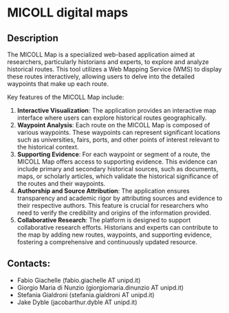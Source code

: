 # MICOLL digital maps 

## Description
The MICOLL Map is a specialized web-based application aimed at researchers, particularly historians and experts, to explore and analyze historical routes. This tool utilizes a Web Mapping Service (WMS) to display these routes interactively, allowing users to delve into the detailed waypoints that make up each route.

Key features of the MICOLL Map include:

1.	**Interactive Visualization**: The application provides an interactive map interface where users can explore historical routes geographically.
2.	**Waypoint Analysis**: Each route on the MICOLL Map is composed of various waypoints. These waypoints can represent significant locations such as universities, fairs, ports, and other points of interest relevant to the historical context.
3.	**Supporting Evidence**: For each waypoint or segment of a route, the MICOLL Map offers access to supporting evidence. This evidence can include primary and secondary historical sources, such as documents, maps, or scholarly articles, which validate the historical significance of the routes and their waypoints.
4.	**Authorship and Source Attribution**: The application ensures transparency and academic rigor by attributing sources and evidence to their respective authors. This feature is crucial for researchers who need to verify the credibility and origins of the information provided.
5.	**Collaborative Research**: The platform is designed to support collaborative research efforts. Historians and experts can contribute to the map by adding new routes, waypoints, and supporting evidence, fostering a comprehensive and continuously updated resource.
     

## Contacts:

* Fabio Giachelle (fabio.giachelle AT unipd.it)
* Giorgio Maria di Nunzio (giorgiomaria.dinunzio AT unipd.it)
* Stefania Gialdroni (stefania.gialdroni AT unipd.it)
* Jake Dyble (jacobarthur.dyble AT unipd.it)
